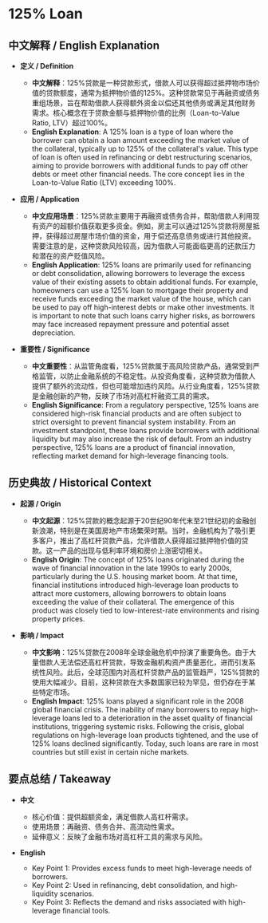 # 125% Loan

## 中文解释 / English Explanation

* **定义 / Definition**  
  - **中文解释**：125%贷款是一种贷款形式，借款人可以获得超过抵押物市场价值的贷款额度，通常为抵押物价值的125%。这种贷款常见于再融资或债务重组场景，旨在帮助借款人获得额外资金以偿还其他债务或满足其他财务需求。核心概念在于贷款金额与抵押物价值的比例（Loan-to-Value Ratio, LTV）超过100%。  
  - **English Explanation**: A 125% loan is a type of loan where the borrower can obtain a loan amount exceeding the market value of the collateral, typically up to 125% of the collateral's value. This type of loan is often used in refinancing or debt restructuring scenarios, aiming to provide borrowers with additional funds to pay off other debts or meet other financial needs. The core concept lies in the Loan-to-Value Ratio (LTV) exceeding 100%.

* **应用 / Application**  
  - **中文应用场景**：125%贷款主要用于再融资或债务合并，帮助借款人利用现有资产的超额价值获取更多资金。例如，房主可以通过125%贷款将房屋抵押，获得超过房屋市场价值的资金，用于偿还高息债务或进行其他投资。需要注意的是，这种贷款风险较高，因为借款人可能面临更高的还款压力和潜在的资产贬值风险。  
  - **English Application**: 125% loans are primarily used for refinancing or debt consolidation, allowing borrowers to leverage the excess value of their existing assets to obtain additional funds. For example, homeowners can use a 125% loan to mortgage their property and receive funds exceeding the market value of the house, which can be used to pay off high-interest debts or make other investments. It is important to note that such loans carry higher risks, as borrowers may face increased repayment pressure and potential asset depreciation.

* **重要性 / Significance**  
  - **中文重要性**：从监管角度看，125%贷款属于高风险贷款产品，通常受到严格监管，以防止金融系统的不稳定性。从投资角度看，这种贷款为借款人提供了额外的流动性，但也可能增加违约风险。从行业角度看，125%贷款是金融创新的产物，反映了市场对高杠杆融资工具的需求。  
  - **English Significance**: From a regulatory perspective, 125% loans are considered high-risk financial products and are often subject to strict oversight to prevent financial system instability. From an investment standpoint, these loans provide borrowers with additional liquidity but may also increase the risk of default. From an industry perspective, 125% loans are a product of financial innovation, reflecting market demand for high-leverage financing tools.

## 历史典故 / Historical Context

* **起源 / Origin**  
  - **中文起源**：125%贷款的概念起源于20世纪90年代末至21世纪初的金融创新浪潮，特别是在美国房地产市场繁荣时期。当时，金融机构为了吸引更多客户，推出了高杠杆贷款产品，允许借款人获得超过抵押物价值的贷款。这一产品的出现与低利率环境和房价上涨密切相关。  
  - **English Origin**: The concept of 125% loans originated during the wave of financial innovation in the late 1990s to early 2000s, particularly during the U.S. housing market boom. At that time, financial institutions introduced high-leverage loan products to attract more customers, allowing borrowers to obtain loans exceeding the value of their collateral. The emergence of this product was closely tied to low-interest-rate environments and rising property prices.

* **影响 / Impact**  
  - **中文影响**：125%贷款在2008年全球金融危机中扮演了重要角色。由于大量借款人无法偿还高杠杆贷款，导致金融机构资产质量恶化，进而引发系统性风险。此后，全球范围内对高杠杆贷款产品的监管趋严，125%贷款的使用大幅减少。目前，这种贷款在大多数国家已较为罕见，但仍存在于某些特定市场。  
  - **English Impact**: 125% loans played a significant role in the 2008 global financial crisis. The inability of many borrowers to repay high-leverage loans led to a deterioration in the asset quality of financial institutions, triggering systemic risks. Following the crisis, global regulations on high-leverage loan products tightened, and the use of 125% loans declined significantly. Today, such loans are rare in most countries but still exist in certain niche markets.

## 要点总结 / Takeaway

* **中文**  
  - 核心价值：提供超额资金，满足借款人高杠杆需求。  
  - 使用场景：再融资、债务合并、高流动性需求。  
  - 延伸意义：反映了金融市场对高杠杆工具的需求与风险。  

* **English**  
  - Key Point 1: Provides excess funds to meet high-leverage needs of borrowers.  
  - Key Point 2: Used in refinancing, debt consolidation, and high-liquidity scenarios.  
  - Key Point 3: Reflects the demand and risks associated with high-leverage financial tools.